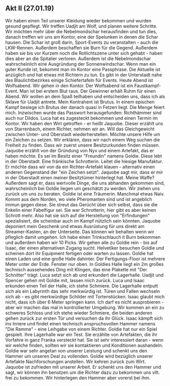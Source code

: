 ## Akt II (27.01.19)

Wir haben einen Teil unserer Kleidung wieder bekommen und wurden gesund gepflegt. Wir treffen Uadjit am Wolf, und planen weitere Schritte.
Wir möchten mehr über die Nebelmondschar herausfinden und tun dies, danach treffen wir uns am Kontor, eine der Spelunken in denen die Schar hausen.
Die Schar ist groß darin, Sport-Events zu veranstalten - auch die LKW-Rennen. Außerdem beschaffen sie Burn für die Gegend. Außerdem haben sie bis vor Kurzem noch die Rotlichtszene unter sich gehabt - haben dies aber an die Spitalier verloren.
Außerdem ist die Nebelmondschar wahrscheinlich eine Ausgründung der Sonnenwindschar.
Wenn man ein guter Kunde ist, bekommt man im Kontor eine Passphrase. Die Aktuelle ist anzüglich und hat etwas mit Richtern zu tun. Es gibt in der Unterstadt nahe des Blaulichtbezirkes einige Schiefertafeln für Events. Heute Abend ist Wolfsabend. Wir gehen in den Kontor.
Der Wolfsabend ist ein Faustkampf-Event. Man ist bei erstem Blut raus. Der Gewinner erhält Ruhm für einen Abend. Wir wollen an dem Spaß teilhaben und entscheiden uns, dass ich als Sklave für Uadjit antrete. Mein Kontrahent ist Brutus.
In einem epischen Kampf besiege ich Brutus der danach quasi in Fetzen liegt. Die Menge feiert mich. Inzwischen wurde das Passwort herausgefunden: Richthämmer sind auch nur Dildos. Luca hat es zugesteckt bekommen und einen Termin im Kontor.
Wir haben den Wirt getroffen - er heißt Jaquobe.
Dieser erzählt uns von Starrenbach, einem Richter, nehmen wir an. Will das Gleichgewicht zwischen Unter- und Oberstadt wiederherstellen. Möchte unsere Hilfe um ein Zeichen zu setzen. Wir erklären, dass wir nach einem Weg suchen die Freiheit zu finden. Dass wir zuerst unsere Besitzurkunden finden müssen.
Jaquobe erzählt von der Gründung von Nyx und einem Artefakt, das er haben möchte. Es sei im Besitz einer "Freundin" namens Goldie. Diese lebt in der Oberstadt. Eine fränkische Schrotterin. Leitet die hiesige Manufaktur.
Er möchte dass wir von da ein Richter-Artefakt klauen - alternativ einen anderen Gegenstand der "ein Zeichen setzt".
Jaquobe sagt mir, dass er mir in der Oberstadt einen meiner Besitztümer hinterlegt hat. Meine Waffe? Außerdem sagt er, dass wertvolle Dinge, die uns abhanden gekommen sind, wahrscheinlich bei Goldie liegen um geschätzt zu werden. Wir ziehen uns zurück um uns zu beraten.
Goldie ist eine Träumerin. Manchmal etwas Naiv. Kommt aus dem Norden, wo viele Pheromanten sind und ist angeblich immun gegen diese. Sie streut das Gerücht über sich selbst, dass sie die Enkelin einer Fabelfigur sei.
Sie war Schrotterin, hier gibt es aber keinen Schrott mehr. Also hat sie sich auf die Herstellung von "Erfindungen" spezialisiert, die scheinbar auch im Kampf nützlich sein könnten.
Jaquobe deponiert mein Geschenk und etwas Ausrüstung für uns direkt am Streamer-Kasten, an der Unterseite. Das können wir behalten wenn wir pfleglich damit umgehen.
Ich habe einen Trinkschlauch it Burn bekommen und außerdem haben wir 10 Picks. Wir gehen alle zu Goldie rein - bis auf Isaac, der einen alternativen Zugang sucht.
Helvetiker besuchen Goldie und scheinen dort ihr Equipment fertigen oder warten zu lassen. Goldie hat einen Laden und eine große Halle dahinter. Der Fertigungs-Floor ist mehrere Meter unter der Erde. Fenster nur oben.
In Goldies Halle liegt ein 2m großes technisch aussehendes Ding mit Klingen, das eine Plakette mit "Der Schnitter" trägt. Luca setzt sich ab und erkundert die Lagerhalle. Uadjit und Spencer gehen mit Goldie mit, lassen mich zurück.
Luca und Isaac erkunden einen Teil der Halle, ich stehe Schmiere. Die Lagerhalle entputt sich als ein Labyrinth das sehr merkwürdig ist. Türen und Fallen wechseln sich ab - es gibt merkwürdige Schilder mit Tortenstücken.
Isaac glaubt mich nicht, dass ich über 6 Meter springen kann. Ich darf es nicht ausprobieren - aber wir machen das mal in kontrollierter Umgebung.
Wir kommen an ein zu schweres Schloss und ich stehe wieder Schmiere, die beiden anderen gehen zurück zur ersten Tür und versuchen da ihr Glück.
Isaac kämpft sich ins Innere und findet einen technisch anspruchsvollen Hammer namens "Die Ramme" - eine Leihgabe von einem Richter.
Goldie hat nur ein Spiel gespielt. Ihre Lagerhalle war ein Test. Sie erzählte von Artefakten, die ihr Vorfahre in ganz Franka versteckt hat. Sie ist sehr interessiert daran - wenn wir welche finden, sollten wir sie kontaktieren und Konditionen aushandeln.
Goldie war sehr angetan von unserer Leistung und schenkt uns den Hammer um unseren Deal zu vollenden.
Goldie wird bezüglich unserer Artefakte Nachforschungen anstellen.
Wir kehren zurück zum Wirt.
Jaquobe ist zufrieden mit unserer Arbeit. Er schenkt uns den Hammer und sagt, wir können ihn benutzen um die Richter dazu zu bekommen uns vllt. frei zu bekommen. Wir hinterlegen den Hammer aber vorerst bei ihm.